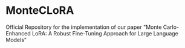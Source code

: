 # MonteCLoRA
Official Repository for the implementation of our paper "Monte Carlo-Enhanced LoRA: A Robust Fine-Tuning Approach for Large Language Models"
